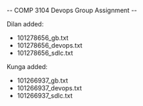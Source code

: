-- COMP 3104 Devops Group Assignment --

Dilan added:
+ 101278656_gb.txt
+ 101278656_devops.txt
+ 101278656_sdlc.txt

Kunga added:
+ 101266937_gb.txt
+ 101266937_devops.txt
+ 101266937_sdlc.txt
